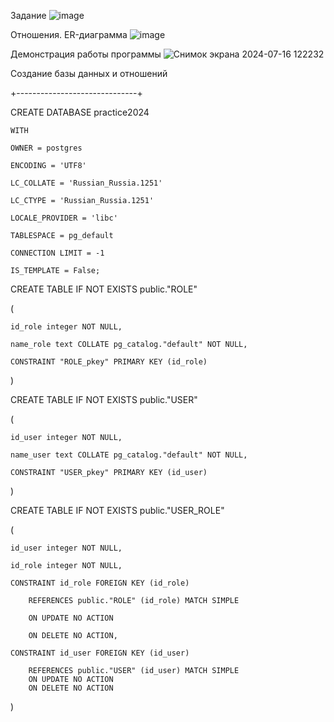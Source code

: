 Задание
![image](https://github.com/user-attachments/assets/67b70915-48d6-4280-88aa-6b2b23d8a848)

Отношения. ER-диаграмма
![image](https://github.com/user-attachments/assets/a4e23d2a-c862-452f-a4ba-dfa8e11fa643)

Демонстрация работы программы
![Снимок экрана 2024-07-16 122232](https://github.com/user-attachments/assets/1b462931-4775-4ed4-8c00-9633e2a9c22b)

Создание базы данных и отношений

+------------------------------+

CREATE DATABASE practice2024

    WITH
    
    OWNER = postgres
    
    ENCODING = 'UTF8'
    
    LC_COLLATE = 'Russian_Russia.1251'
    
    LC_CTYPE = 'Russian_Russia.1251'
    
    LOCALE_PROVIDER = 'libc'
    
    TABLESPACE = pg_default
    
    CONNECTION LIMIT = -1
    
    IS_TEMPLATE = False;
    

CREATE TABLE IF NOT EXISTS public."ROLE"

(

    id_role integer NOT NULL,
    
    name_role text COLLATE pg_catalog."default" NOT NULL,
    
    CONSTRAINT "ROLE_pkey" PRIMARY KEY (id_role)
    
)



CREATE TABLE IF NOT EXISTS public."USER"

(

    id_user integer NOT NULL,
    
    name_user text COLLATE pg_catalog."default" NOT NULL,
    
    CONSTRAINT "USER_pkey" PRIMARY KEY (id_user)
    
)



CREATE TABLE IF NOT EXISTS public."USER_ROLE"

(

    id_user integer NOT NULL,
    
    id_role integer NOT NULL,
    
    CONSTRAINT id_role FOREIGN KEY (id_role)
    
        REFERENCES public."ROLE" (id_role) MATCH SIMPLE
        
        ON UPDATE NO ACTION
        
        ON DELETE NO ACTION,
        
    CONSTRAINT id_user FOREIGN KEY (id_user)
    
        REFERENCES public."USER" (id_user) MATCH SIMPLE
        ON UPDATE NO ACTION
        ON DELETE NO ACTION
)
